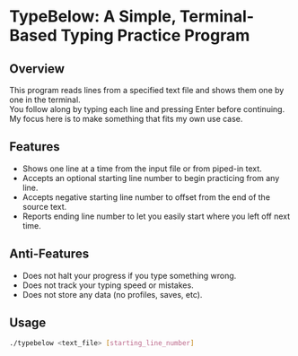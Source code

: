 # TypeBelow: A Simple, Terminal-Based Typing Practice Program

## Overview

This program reads lines from a specified text file and shows them one by one in the terminal.  
You follow along by typing each line and pressing Enter before continuing.
My focus here is to make something that fits my own use case.

## Features
- Shows one line at a time from the input file or from piped-in text.
- Accepts an optional starting line number to begin practicing from any line.
- Accepts negative starting line number to offset from the end of the source text.
- Reports ending line number to let you easily start where you left off next time.

## Anti-Features
- Does not halt your progress if you type something wrong.
- Does not track your typing speed or mistakes.
- Does not store any data (no profiles, saves, etc).

## Usage
```bash
./typebelow <text_file> [starting_line_number]
